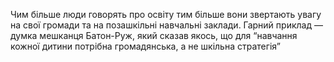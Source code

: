 Чим більше люди говорять про освіту тим більше вони звертають увагу на свої громади та на позашкільні навчальні заклади. Гарний приклад — думка мешканця Батон-Руж, який сказав якось, що для “навчання кожної дитини потрібна громадянська, а не шкільна стратегія”